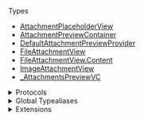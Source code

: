 <summary>Types</summary>

  - [AttachmentPlaceholderView](/AttachmentPlaceholderView)
  - [AttachmentPreviewContainer](/AttachmentPreviewContainer)
  - [DefaultAttachmentPreviewProvider](/DefaultAttachmentPreviewProvider)
  - [FileAttachmentView](/FileAttachmentView)
  - [FileAttachmentView.Content](/FileAttachmentView.Content)
  - [ImageAttachmentView](/ImageAttachmentView)
  - [\_AttachmentsPreviewVC](/_AttachmentsPreviewVC)

</details>

<details>
<summary>Protocols</summary>

  - [AttachmentPreviewProvider](/AttachmentPreviewProvider)

</details>

<details>
<summary>Global Typealiases</summary>

  - [AttachmentsPreviewVC](/AttachmentsPreviewVC)

</details>

<details>
<summary>Extensions</summary>

  - [FileAttachmentPayload](/FileAttachmentPayload)
  - [ImageAttachmentPayload](/ImageAttachmentPayload)

</details>
